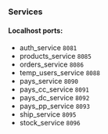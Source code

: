 ### Services


#### Localhost ports:
- auth_service `8081`
- products_service `8085`
- orders_service `8086`
- temp_users_service `8088`
- pays_service `8090`
- pays_cc_service `8091`
- pays_dc_service `8092`
- pays_pp_service `8093`
- ship_service `8095`
- stock_service `8096`

